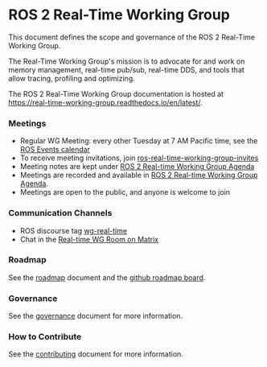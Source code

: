# ROS 2 Real-Time Working Group

This document defines the scope and governance of the ROS 2 Real-Time Working Group.

The Real-Time Working Group's mission is to advocate for and work on memory management, real-time pub/sub, real-time DDS, and tools that allow tracing, profiling and optimizing.

The ROS 2 Real-Time Working Group documentation is hosted at https://real-time-working-group.readthedocs.io/en/latest/.

### Meetings

* Regular WG Meeting: every other Tuesday at 7 AM Pacific time, see the [ROS Events calendar](https://calendar.google.com/calendar/embed?src=agf3kajirket8khktupm9go748%40group.calendar.google.com&ctz=America%2FLos_Angeles)
* To receive meeting invitations, join [ros-real-time-working-group-invites](https://groups.google.com/forum/#!forum/ros-real-time-working-group-invites)
* Meeting notes are kept under [ROS 2 Real-time Working Group Agenda](https://docs.google.com/document/d/1zBKwDUDeWvJNyCvjzYriaZQoZO2VYGWe1uxw5Xxn5cY/edit?ts=5ec9aabe#heading=h.rwvriogv081)
* Meetings are recorded and available in [ROS 2 Real-time Working Group Agenda](https://docs.google.com/document/d/1zBKwDUDeWvJNyCvjzYriaZQoZO2VYGWe1uxw5Xxn5cY/edit?ts=5ec9aabe#heading=h.rwvriogv081).
* Meetings are open to the public, and anyone is welcome to join

### Communication Channels

- ROS discourse tag [wg-real-time](https://discourse.ros.org/tag/wg-real-time)
- Chat in the [Real-time WG Room on Matrix](https://matrix.to/#/#ros-realtime:matrix.org?via=matrix.org)

### Roadmap

See the [roadmap](https://real-time-working-group.readthedocs.io/en/latest/Roadmap/Roadmap.html) document and the [github roadmap board](https://github.com/orgs/ros-realtime/projects/2).

### Governance

See the [governance](governance.md) document for more information.

### How to Contribute

See the [contributing](https://real-time-working-group.readthedocs.io/en/latest/Contributing/how_to_contribute.html) document for more information.

